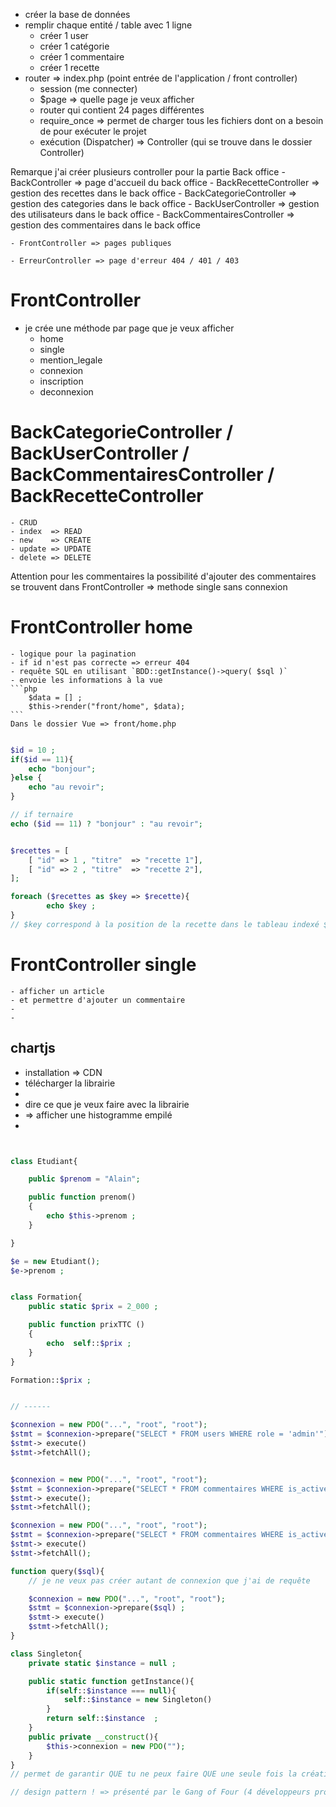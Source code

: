 - créer la base de données
- remplir chaque entité / table avec 1 ligne
    - créer 1 user
    - créer 1 catégorie
    - créer 1 commentaire
    - créer 1 recette
- router => index.php (point entrée de l'application / front controller)
    - session  (me connecter)
    - $page => quelle page je veux afficher
    - router qui contient 24 pages différentes 
    - require_once => permet de charger tous les fichiers dont on a besoin de pour exécuter le projet
    - exécution (Dispatcher) => Controller (qui se trouve dans le dossier Controller)

Remarque j'ai créer plusieurs controller pour la partie Back office 
    - BackController => page d'accueil du back office
    - BackRecetteController => gestion des recettes dans le back office
    - BackCategorieController => gestion des categories dans le back office
    - BackUserController => gestion des utilisateurs dans le back office
    - BackCommentairesController => gestion des commentaires dans le back office

    - FrontController => pages publiques

    - ErreurController => page d'erreur 404 / 401 / 403 

# FrontController

- je crée une méthode par page que je veux afficher 
    - home
    - single
    - mention_legale
    - connexion
    - inscription
    - deconnexion

# BackCategorieController /  BackUserController / BackCommentairesController / BackRecetteController 
    
    - CRUD 
    - index  => READ  
    - new    => CREATE
    - update => UPDATE
    - delete => DELETE 

Attention pour les commentaires la possibilité d'ajouter des commentaires se trouvent dans FrontController => methode single sans connexion 


#  FrontController home 

    - logique pour la pagination
    - if id n'est pas correcte => erreur 404
    - requête SQL en utilisant `BDD::getInstance()->query( $sql )`
    - envoie les informations à la vue 
    ```php    
        $data = [] ;
        $this->render("front/home", $data); 
    ```
    Dans le dossier Vue => front/home.php


```php

$id = 10 ;
if($id == 11){
    echo "bonjour";
}else {
    echo "au revoir";
}

// if ternaire 
echo ($id == 11) ? "bonjour" : "au revoir"; 
```

```php

$recettes = [
    [ "id" => 1 , "titre"  => "recette 1"],
    [ "id" => 2 , "titre"  => "recette 2"],
];

foreach ($recettes as $key => $recette){
        echo $key ; 
}
// $key correspond à la position de la recette dans le tableau indexé $recettes ; 

```

#  FrontController single 

    - afficher un article 
    - et permettre d'ajouter un commentaire  
    - 
    - 
## chartjs

- installation => CDN 
- télécharger la librairie
- <script src="https://cdnjs.cloudflare.com/ajax/libs/Chart.js/4.4.1/chart.umd.js"></script>
- dire ce que je veux faire avec la librairie
- => afficher une histogramme empilé 
- <script></script>    


```php 


class Etudiant{

    public $prenom = "Alain";

    public function prenom()
    {
        echo $this->prenom ;
    }

}

$e = new Etudiant();
$e->prenom ; 


class Formation{
    public static $prix = 2_000 ;

    public function prixTTC ()
    {
        echo  self::$prix ; 
    }
}

Formation::$prix ; 


// ------ 

$connexion = new PDO("...", "root", "root");
$stmt = $connexion->prepare("SELECT * FROM users WHERE role = 'admin'")
$stmt-> execute()
$stmt->fetchAll();


$connexion = new PDO("...", "root", "root");
$stmt = $connexion->prepare("SELECT * FROM commentaires WHERE is_active = 1")
$stmt-> execute();
$stmt->fetchAll();

$connexion = new PDO("...", "root", "root");
$stmt = $connexion->prepare("SELECT * FROM commentaires WHERE is_active = 0")
$stmt-> execute()
$stmt->fetchAll();

function query($sql){
    // je ne veux pas créer autant de connexion que j'ai de requête

    $connexion = new PDO("...", "root", "root");
    $stmt = $connexion->prepare($sql) ; 
    $stmt-> execute()
    $stmt->fetchAll();
}

class Singleton{
    private static $instance = null ;

    public static function getInstance(){
        if(self::$instance === null){
            self::$instance = new Singleton()
        }
        return self::$instance  ; 
    }
    public private __construct(){
        $this->connexion = new PDO("");
    }
}
// permet de garantir QUE tu ne peux faire QUE une seule fois la création du Singleton !!! 

// design pattern ! => présenté par le Gang of Four (4 développeurs pro en Java )

```
